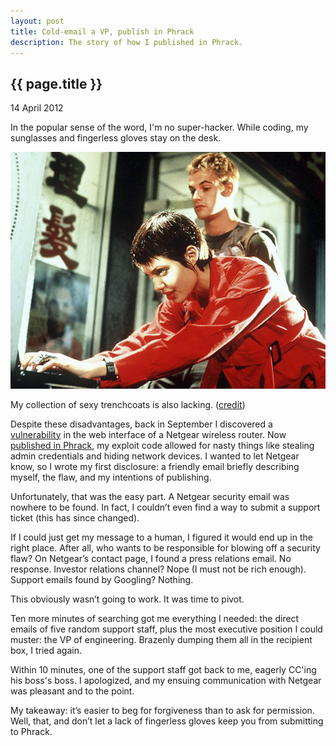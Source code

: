 ```yaml
---
layout: post
title: Cold-email a VP, publish in Phrack
description: The story of how I published in Phrack.
---
```


{{ page.title }}
----------------

<p class="meta">14 April 2012</p>

In the popular sense of the word, I'm no super-hacker. While coding, my sunglasses and fingerless gloves stay on the desk.

<div class="figure">
<p><img src="/images/hackers-trenchcoat.jpg" alt="Acid Burn (Hackers 1995) in a trench coat"></p>
<p>My collection of sexy trenchcoats is also lacking. (<a href="http://www.news.com.au/technology/gallery-e6frflwi-1225878429415?page=3">credit</a>)</p>
</div>

Despite these disadvantages, back in September I discovered a [vulnerability](https://github.com/simon-weber/XSS-over-NBNS) in the web interface of a Netgear wireless router. Now [published in Phrack](http://www.phrack.com/issues.html?issue=68&id=4#article), my exploit code allowed for nasty things like stealing admin credentials and hiding network devices. I wanted to let Netgear know, so I wrote my first disclosure: a friendly email briefly describing myself, the flaw, and my intentions of publishing.

Unfortunately, that was the easy part. A Netgear security email was nowhere to be found. In fact, I couldn’t even find a way to submit a support ticket (this has since changed).

If I could just get my message to a human, I figured it would end up in the right place. After all, who wants to be responsible for blowing off a security flaw? On Netgear’s contact page, I found a press relations email. No response. Investor relations channel? Nope (I must not be rich enough). Support emails found by Googling? Nothing.

This obviously wasn’t going to work. It was time to pivot.

Ten more minutes of searching got me everything I needed: the direct emails of five random support staff, plus the most executive position I could muster: the VP of engineering. Brazenly dumping them all in the recipient box, I tried again.

Within 10 minutes, one of the support staff got back to me, eagerly CC'ing his boss's boss. I apologized, and my ensuing communication with Netgear was pleasant and to the point.

My takeaway: it’s easier to beg for forgiveness than to ask for permission. Well, that, and don’t let a lack of fingerless gloves keep you from submitting to Phrack.
